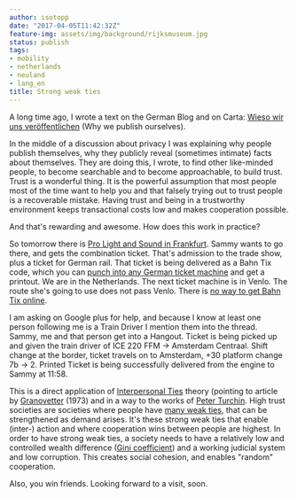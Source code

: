 ```yaml
---
author: isotopp
date: "2017-04-05T11:42:32Z"
feature-img: assets/img/background/rijksmuseum.jpg
status: publish
tags:
- mobility
- netherlands
- neuland
- lang_en
title: Strong weak ties
---
```


A long time ago, I wrote a text on the German Blog and on Carta: 
[Wieso wir uns veröffentlichen](http://www.carta.info/41830/wieso-wir-uns-veroffentlichen/)
(Why we publish ourselves).

In the middle of a discussion about privacy I was explaining why people
publish themselves, why they publicly reveal (sometimes intimate) facts
about themselves. They are doing this, I wrote, to find other like-minded
people, to become searchable and to become approachable, to build trust.
Trust is a wonderful thing. It is the powerful assumption that most people
most of the time want to help you and that falsely trying out to trust
people is a recoverable mistake. Having trust and being in a trustworthy
environment keeps transactional costs low and makes cooperation possible.

And that's rewarding and awesome. How does this work in practice?


So tomorrow there is [Pro Light and Sound in Frankfurt](http://www.messefrankfurt.com/frankfurt/en/besucher/welcome/messeveranstaltungen/messen/entertainment-media-creation/prolight_sound2017.html?nc).
Sammy wants to go there, and gets the combination ticket. That's admission
to the trade show, plus a ticket for German rail. That ticket is being
delivered as a Bahn Tix code, which you can 
[punch into any German ticket machine](https://www.youtube.com/watch?v=ypxepZLxff8) 
and get a printout. We are in the Netherlands. The next ticket machine is in
Venlo. The route she's going to use does not pass Venlo. There is
[no way to get Bahn Tix online](http://praxistipps.chip.de/bahntix-online-ausdrucken-geht-das_44999).

I am asking on Google plus for help, and because I know at least one person
following me is a Train Driver I mention them into the thread. Sammy, me and
that person get into a Hangout. Ticket is being picked up and given the
train driver of ICE 220 FFM -\> Amsterdam Centraal. Shift change at the
border, ticket travels on to Amsterdam, +30 platform change 7b -\> 2.
Printed Ticket is being successfully delivered from the engine to Sammy at
11:58.

This is a direct application of 
[Interpersonal Ties](https://en.wikipedia.org/wiki/Interpersonal_ties) 
theory (pointing to article by
[Granovetter](https://sociology.stanford.edu/sites/default/files/publications/the_strength_of_weak_ties_and_exch_w-gans.pdf)
(1973) and in a way to the works of 
[Peter Turchin](https://www.amazon.de/Ultrasociety-Years-Humans-Greatest-Cooperators/dp/0996139516).
High trust societies are societies where people have 
[many weak ties](http://changingminds.org/explanations/theories/weak_ties.htm), 
that can be strengthened as demand arises. It's these strong weak ties that
enable (inter-) action and where cooperation wins between people are
highest. In order to have strong weak ties, a society needs to have a
relatively low and controlled wealth difference 
([Gini coefficient](https://en.wikipedia.org/wiki/Gini_coefficient)) and a 
working judicial system and low corruption. This creates social cohesion,
and enables "random" cooperation. 

Also, you win friends. Looking forward to a visit, soon.
